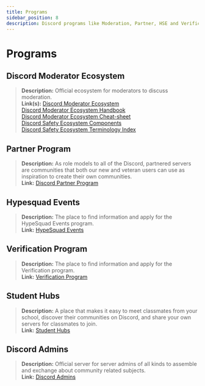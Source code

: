 ```yaml
---
title: Programs
sidebar_position: 8
description: Discord programs like Moderation, Partner, HSE and Verification.
---
```


# Programs

## Discord Moderator Ecosystem

> **Description:** Official ecosystem for moderators to discuss moderation.   <br/>
**Link(s):** [Discord Moderator Ecosystem](https://blog.discord.com/announcing-the-discord-moderator-academy-exam-a1bcb5b9d405)   <br/>
[Discord Moderator Ecosystem Handbook](https://drive.google.com/file/d/1rCCi7UZ3BAS38T-zwBVpmTb13m8z7avW/view)   <br/>
[Discord Moderator Ecosystem Cheat-sheet](https://drive.google.com/file/d/1ir-H91-yfskFO4wjEQCtc81ip9XErl9l/view) <br/>
[Discord Safety Ecosystem Components](https://docs.google.com/document/d/1rh4gAqymGPAqoi1gnzOw-_nIlgkkLvh233NAgNnq-Sw/edit#heading=h.80lk0cy481v7)  <br/>
[Discord Safety Ecosystem Terminology Index](https://drive.google.com/file/d/1MZYnh165Z1d5BBLIq7ax_Ke6cx8WL64_/view)

## Partner Program

> **Description:** As role models to all of the Discord, partnered servers are communities that both our new and veteran users can use as inspiration to create their own communities.   <br/>
**Link:** [Discord Partner Program](https://dis.gd/partners)

## Hypesquad Events

> **Description:** The place to find information and apply for the HypeSquad Events program.   <br/>
**Link:** [HypeSquad Events](https://dis.gd/hypesquad)

## Verification Program

> **Description:** The place to find information and apply for the Verification program.   <br/>
**Link:** [Verification Program](https://dis.gd/verification)

## Student Hubs

> **Description:** A place that makes it easy to meet classmates from your school, discover their communities on Discord, and share your own servers for classmates to join.   <br/>
**Link:** [Student Hubs](https://dis.gd/studenthubs)

## Discord Admins

> **Description:** Official server for server admins of all kinds to assemble and exchange about community related subjects. <br/>
**Link:** [Discord Admins](https://support.discord.com/hc/en-us/articles/5309276245271-Discord-Admin-Server-FAQ)
